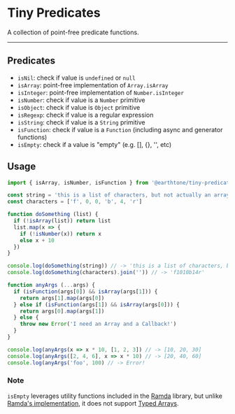 # Tiny Predicates

A collection of point-free predicate functions.

---

## Predicates

- `isNil`: check if value is `undefined` or `null`
- `isArray`: point-free implementation of `Array.isArray`
- `isInteger`: point-free implementation of `Number.isInteger`
- `isNumber`: check if value is a `Number` primitive
- `isObject`: check if value is `Object` primitive
- `isRegexp`: check if value is a regular expression
- `isString`: check if value is a `String` primitive
- `isFunction`: check if value is a `Function` (including async and generator functions)
- `isEmpty`: check if a value is "empty" (e.g. [], {}, '', etc)

## Usage

```js
import { isArray, isNumber, isFunction } from '@earthtone/tiny-predicates'

const string = 'this is a list of characters, but not actually an array'
const characters = ['f', 0, 0, 'b', 4, 'r']

function doSomething (list) {
  if (!isArray(list)) return list
  list.map(x => {
    if (!isNumber(x)) return x
    else x + 10
  })
}

console.log(doSomething(string)) // -> 'this is a list of characters, but not actually an array'
console.log(doSomething(characters).join('')) // -> 'f1010b14r'

function anyArgs (...args) {
  if (isFunction(args[0]) && isArray(args[1])) {
    return args[1].map(args[0])
  } else if (isFunction(args[1]) && isArray(args[0])) {
    return args[0].map(args[1])
  } else {
    throw new Error('I need an Array and a Callback!')
  }
}

console.log(anyArgs(x => x * 10, [1, 2, 3]) // -> [10, 20, 30]
console.log(anyArgs([2, 4, 6], x => x * 10) // -> [20, 40, 60]
console.log(anyArgs('foo', 100) // -> Error!
```

### Note

`isEmpty` leverages utility functions included in the [Ramda](https://ramdajs.com/) library, but unlike [Ramda's implementation](https://ramdajs.com/docs/#isEmpty), it does not support [Typed Arrays](https://developer.mozilla.org/en-US/docs/Web/JavaScript/Reference/Global_Objects/TypedArray).
